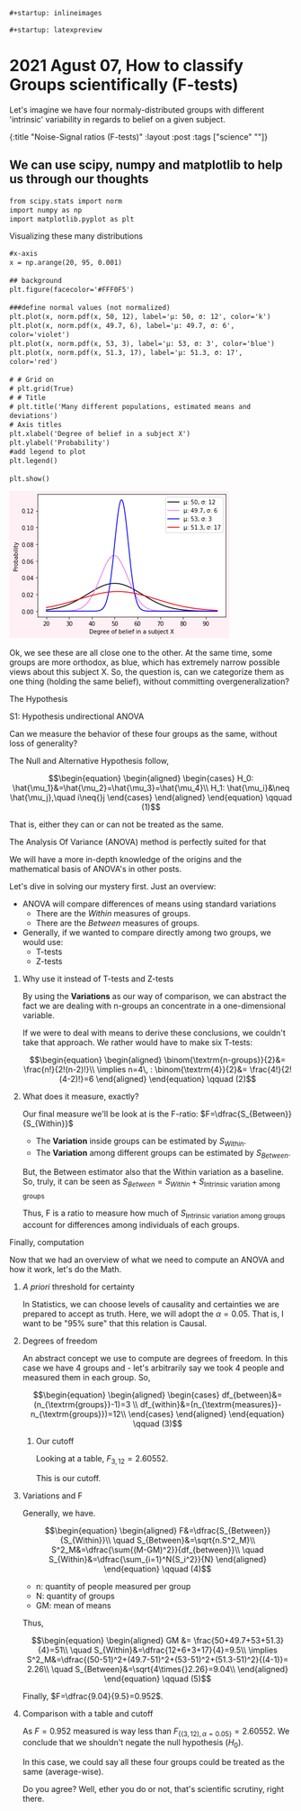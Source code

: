 ```{=org}
#+startup: inlineimages
```
```{=org}
#+startup: latexpreview
```
# 2021 Agust 07, How to classify Groups scientifically (F-tests)

Let's imagine we have four normaly-distributed groups with different
'intrinsic' variability in regards to belief on a given subject.

{:title "Noise-Signal ratios (F-tests)" :layout :post :tags \["science"
""\]}

## We can use scipy, numpy and matplotlib to help us through our thoughts

``` ein-python
from scipy.stats import norm
import numpy as np
import matplotlib.pyplot as plt
```

Visualizing these many distributions

``` ein-python
#x-axis
x = np.arange(20, 95, 0.001)

## background
plt.figure(facecolor='#FFF0F5')

###define normal values (not normalized)
plt.plot(x, norm.pdf(x, 50, 12), label='μ: 50, σ: 12', color='k')
plt.plot(x, norm.pdf(x, 49.7, 6), label='μ: 49.7, σ: 6', color='violet')
plt.plot(x, norm.pdf(x, 53, 3), label='μ: 53, σ: 3', color='blue')
plt.plot(x, norm.pdf(x, 51.3, 17), label='μ: 51.3, σ: 17', color='red')

# # Grid on
# plt.grid(True)
# # Title
# plt.title('Many different populations, estimated means and deviations')
# Axis titles
plt.xlabel('Degree of belief in a subject X')
plt.ylabel('Probability')
#add legend to plot
plt.legend()

plt.show()
```

![](ein-images/ob-ein-d242b8613da3597d356c9ea4a8f05a81.png)

Ok, we see these are all close one to the other. At the same time, some
groups are more orthodox, as blue, which has extremely narrow possible
views about this subject X. So, the question is, can we categorize them
as one thing (holding the same belief), without committing
overgeneralization?

The Hypothesis

S1: Hypothesis undirectional ANOVA

Can we measure the behavior of these four groups as the same, without
loss of generality?

The Null and Alternative Hypothesis follow,

$$\begin{equation}
     \begin{aligned}
     \begin{cases}
      H_0: \hat{\mu_1}&=\hat{\mu_2}=\hat{\mu_3}=\hat{\mu_4}\\
      H_1: \hat{\mu_i}&\neq \hat{\mu_j},\quad i\neq{}j
     \end{cases}
     \end{aligned}
     \end{equation} \qquad (1)$$

That is, either they can or can not be treated as the same.

The Analysis Of Variance (ANOVA) method is perfectly suited for that

We will have a more in-depth knowledge of the origins and the
mathematical basis of ANOVA's in other posts.

Let's dive in solving our mystery first. Just an overview:

-   ANOVA will compare differences of means using standard variations
    -   There are the *Within* measures of groups.
    -   There are the *Between* measures of groups.
-   Generally, if we wanted to compare directly among two groups, we
    would use:
    -   T-tests
    -   Z-tests

1.  Why use it instead of T-tests and Z-tests

    By using the **Variations** as our way of comparison, we can
    abstract the fact we are dealing with n-groups an concentrate in a
    one-dimensional variable.

    If we were to deal with means to derive these conclusions, we
    couldn't take that approach. We rather would have to make six
    T-tests:

    $$\begin{equation}
    \begin{aligned}
    \binom{\textrm{n-groups}}{2}&= \frac{n!}{2!(n-2)!}\\
    \implies n=4\, : \binom{\textrm{4}}{2}&= \frac{4!}{2!(4-2)!}=6
    \end{aligned}
    \end{equation} \qquad (2)$$

2.  What does it measure, exactly?

    Our final measure we'll be look at is the F-ratio:
    $F=\dfrac{S_{Between}}{S_{Within}}$

    -   The **Variation** inside groups can be estimated by
        $S_{Within}$.
    -   The **Variation** among different groups can be estimated by
        $S_{Between}$.

    But, the Between estimator also that the Within variation as a
    baseline. So, truly, it can be seen as $S_{Between}=S_{Within}+
    S_{\textrm{Intrinsic variation among groups}}$

    Thus, F is a ratio to measure how much of
    $S_{\textrm{Intrinsic variation
    among groups}}$ account for differences among individuals of each
    groups.

Finally, computation

Now that we had an overview of what we need to compute an ANOVA and how
it work, let's do the Math.

1.  *A priori* threshold for certainty

    In Statistics, we can choose levels of causality and certainties we
    are prepared to accept as truth. Here, we will adopt the
    $\alpha=0.05$. That is, I want to be "95% sure" that this relation
    is Causal.

2.  Degrees of freedom

    An abstract concept we use to compute are degrees of freedom. In
    this case we have 4 groups and - let's arbitrarily say we took 4
    people and measured them in each group. So,

    $$\begin{equation}
            \begin{aligned}
            \begin{cases}
            df_{between}&=(n_{\textrm{groups}}-1)=3 \\
            df_{within}&=(n_{\textrm{measures}}-n_{\textrm{groups}})=12\\
            \end{cases}
            \end{aligned}
            \end{equation} \qquad (3)$$

    1.  Our cutoff

        Looking at a table, $F_{3,12}=2.60552$.

        This is our cutoff.

3.  Variations and F

    Generally, we have.

    $$\begin{equation}
        \begin{aligned}
        F&=\dfrac{S_{Between}}{S_{Within}}\\
        \quad S_{Between}&=\sqrt{n.S^2_M}\\
         S^2_M&=\dfrac{\sum{(M-GM)^2}}{df_{between}}\\
        \quad S_{Within}&=\dfrac{\sum_{i=1}^N{S_i^2}}{N}
        \end{aligned}
        \end{equation} \qquad (4)$$

    -   n: quantity of people measured per group
    -   N: quantity of groups
    -   GM: mean of means

    Thus,

    $$\begin{equation}
        \begin{aligned}
    GM &= \frac{50+49.7+53+51.3}{4}=51\\
        \quad S_{Within}&=\dfrac{12+6+3+17}{4}=9.5\\
         \implies S^2_M&=\dfrac{(50-51)^2+(49.7-51)^2+(53-51)^2+(51.3-51)^2}{(4-1)}= 2.26\\
        \quad S_{Between}&=\sqrt{4\times{}2.26}=9.04\\
        \end{aligned}
        \end{equation} \qquad (5)$$

    Finally, $F=\dfrac{9.04}{9.5}=0.952$.

4.  Comparison with a table and cutoff

    As $F=0.952$ measured is way less than
    $F_{\{(3,\,12),\,\alpha=0.05\}}=2.60552$. We conclude that we
    shouldn't negate the null hypothesis ($H_0$).

    In this case, we could say all these four groups could be treated as
    the same (average-wise).

    Do you agree? Well, ether you do or not, that's scientific scrutiny,
    right there.
